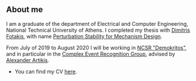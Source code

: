 ## About me

I am a graduate of the department of Electrical and Computer Engineering, National Technical University of Athens. I completed my thesis with [Dimitris Fotakis](http://www.softlab.ntua.gr/~fotakis/), with name [Perturbation Stability for Mechanism Design](http://artemis.cslab.ece.ntua.gr:8080/jspui/bitstream/123456789/17435/1/Giannis%20Fikioris%20Thesis.pdf).

From July of 2019 to August 2020 I will be working in [NCSR "Demokritos"](http://www.demokritos.gr/), and in particular in the [Complex Event Recognition Group](http://cer.iit.demokritos.gr/), advised by [Alexander Artikis](http://users.iit.demokritos.gr/~a.artikis/).

- You can find my CV [here](https://drive.google.com/open?id=1YKWk8eDZA34MfGcbTy7fOzNfeadwy1jm).


<!-- You can use the [editor on GitHub](https://github.com/GiannisFikioris/GiannisFikioris.github.io/edit/master/index.md) to maintain and preview the content for your website in Markdown files.

Whenever you commit to this repository, GitHub Pages will run [Jekyll](https://jekyllrb.com/) to rebuild the pages in your site, from the content in your Markdown files.

### Markdown

Markdown is a lightweight and easy-to-use syntax for styling your writing. It includes conventions for

```markdown
Syntax highlighted code block

# Header 1
## Header 2
### Header 3

- Bulleted
- List

1. Numbered
2. List

**Bold** and _Italic_ and `Code` text

[Link](url) and ![Image](src)
```

For more details see [GitHub Flavored Markdown](https://guides.github.com/features/mastering-markdown/).

### Jekyll Themes

Your Pages site will use the layout and styles from the Jekyll theme you have selected in your [repository settings](https://github.com/GiannisFikioris/GiannisFikioris.github.io/settings). The name of this theme is saved in the Jekyll `_config.yml` configuration file.

### Support or Contact

Having trouble with Pages? Check out our [documentation](https://help.github.com/categories/github-pages-basics/) or [contact support](https://github.com/contact) and we’ll help you sort it out. -->
